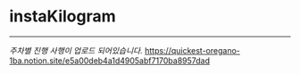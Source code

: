 # instaKilogram
---
*주차별 진행 사행이 업로드 되어있습니다.*
https://quickest-oregano-1ba.notion.site/e5a00deb4a1d4905abf7170ba8957dad
